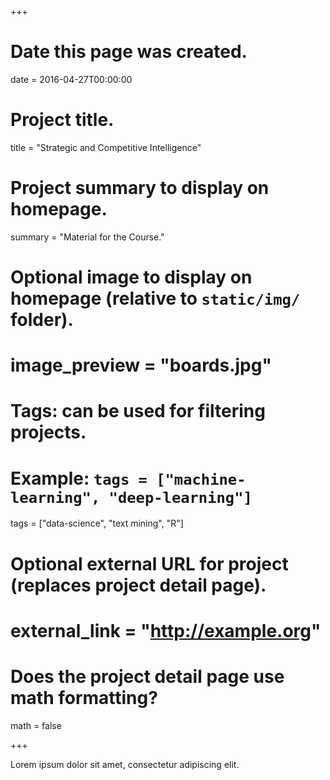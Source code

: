 +++
# Date this page was created.
date = 2016-04-27T00:00:00

# Project title.
title = "Strategic and Competitive Intelligence"

# Project summary to display on homepage.
summary = "Material for the Course."

# Optional image to display on homepage (relative to `static/img/` folder).
# image_preview = "boards.jpg"

# Tags: can be used for filtering projects.
# Example: `tags = ["machine-learning", "deep-learning"]`
tags = ["data-science", "text mining", "R"]

# Optional external URL for project (replaces project detail page).
# external_link = "http://example.org"

# Does the project detail page use math formatting?
math = false

+++

Lorem ipsum dolor sit amet, consectetur adipiscing elit.